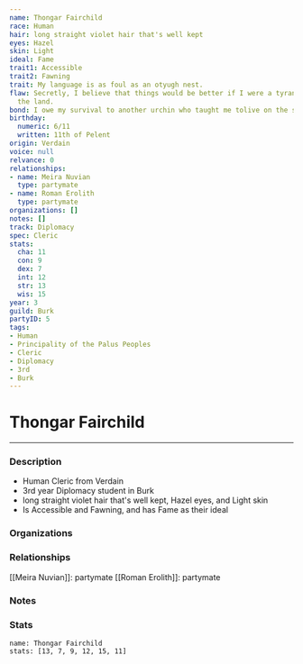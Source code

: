 ```yaml
---
name: Thongar Fairchild
race: Human
hair: long straight violet hair that's well kept
eyes: Hazel
skin: Light
ideal: Fame
trait1: Accessible
trait2: Fawning
trait: My language is as foul as an otyugh nest.
flaw: Secretly, I believe that things would be better if I were a tyrant lording over
  the land.
bond: I owe my survival to another urchin who taught me tolive on the streets.
birthday:
  numeric: 6/11
  written: 11th of Pelent
origin: Verdain
voice: null
relvance: 0
relationships:
- name: Meira Nuvian
  type: partymate
- name: Roman Erolith
  type: partymate
organizations: []
notes: []
track: Diplomacy
spec: Cleric
stats:
  cha: 11
  con: 9
  dex: 7
  int: 12
  str: 13
  wis: 15
year: 3
guild: Burk
partyID: 5
tags:
- Human
- Principality of the Palus Peoples
- Cleric
- Diplomacy
- 3rd
- Burk
---
```

# Thongar Fairchild
---
### Description
- Human Cleric from Verdain
- 3rd year Diplomacy student in Burk
- long straight violet hair that's well kept, Hazel eyes, and Light skin
- Is Accessible and Fawning, and has Fame as their ideal

### Organizations

### Relationships
[[Meira Nuvian]]: partymate
[[Roman Erolith]]: partymate

### Notes

### Stats
```statblock
name: Thongar Fairchild
stats: [13, 7, 9, 12, 15, 11]
```